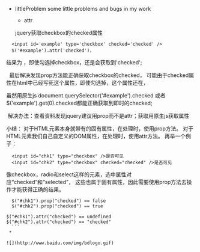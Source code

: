 * littleProblem
some little problems and bugs in my work

   * attr
  
  jquery获取checkbox的checked属性
``` 'checked'
  <input id='example' type='checkbox' checked='checked' />
  $('#example').attr('checked')，
  ```
  结果为 ，即使勾选掉checkbox，还是会获取到'checked';
  
  
  
  最后解决发现prop方法能正确获取checkbox的checked，
  可能由于checked属性在html中已经写死这个属性，即使勾选掉，这个属性还在，
  
  
  虽然用原生js document.querySelector('#example').checked 或者
  $('example').get(0).checked都能正确获取到即时的checked;
  
  
  解决办法：查看资料发现jquery建议用prop而不是attr；获取用原生js获取属性
  
 
 
  小结：
  对于HTML元素本身就带有的固有属性，在处理时，使用prop方法。
  对于HTML元素我们自己自定义的DOM属性，在处理时，使用attr方法。
  再举一个例子：
```
  <input id="chk1" type="checkbox" />是否可见
  <input id="chk2" type="checkbox" checked="checked" />是否可见
  ```
  像checkbox，radio和select这样的元素，选中属性对应“checked”和“selected”，
  这些也属于固有属性，因此需要使用prop方法去操作才能获得正确的结果。
```
  $("#chk1").prop("checked") == false
  $("#chk2").prop("checked") == true
  ```
  ```如果上面使用attr方法，则会出现：
  $("#chk1").attr("checked") == undefined
  $("#chk2").attr("checked") == "checked"
    ```
   * 

  ![](http://www.baidu.com/img/bdlogo.gif)  
  
